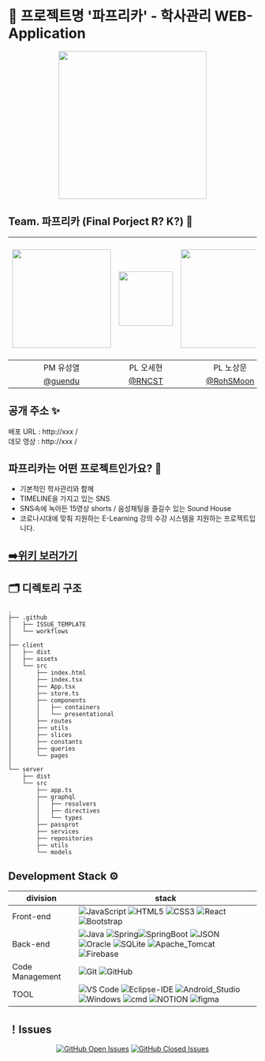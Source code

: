 <h1 title>👋 프로젝트명 '파프리카' - 학사관리 WEB-Application </h1>


<p align="center">
<img src="https://user-images.githubusercontent.com/76672259/120166994-2d5da100-c238-11eb-9871-bf15c8470cea.png" width=300>
</p>


</div>

## Team. 파프리카 (Final Porject R? K?) 🎲



|<img width=200 src="https://media.giphy.com/media/pOKrXLf9N5g76/giphy.gif"/>|<img src="https://media.giphy.com/media/2uxqZNcoAxujRtJ0ET/giphy.gif" height=110/>|<img src="https://media.giphy.com/media/905GG7MjDw61q/giphy.gif" width=200/>|<img src="https://media.giphy.com/media/ZErseTwcpamCiDlaHK/giphy.gif" width=110/>|<img src="https://media.giphy.com/media/2IGcITcJg09VK/giphy.gif" width=200px/>|<img src="https://media.giphy.com/media/UCprsZ3qxwzPa/giphy.gif" width=240/>|<img src="https://media.giphy.com/media/xT1XGzXhVgWRLN1Cco/giphy.gif" width=200/>|
|:-:|:-:|:-:|:-:|:-:|:-:|:-:|
|PM 유성열|PL 오세현|PL 노상문|CREW 장해리|CREW 최진규|CREW 강찬영|CREW 박정호|
| [@guendu](https://github.com/geundu) | [@RNCST](https://github.com/RNCST) | [@RohSMoon](https://github.com/RohSMoon)  | [@haeri1127](https://github.com/haeri1127)  | [@cjk3469](https://github.com/cjk3469) | [@kangchanyoung](https://github.com/KANGCHANYOUNG) | [@kappleword](https://github.com/kappleword)




## 공개 주소 ✨

배포 URL : http://xxx /<br>
데모 영상 : http://xxx / 


## 파프리카는 어떤 프로젝트인가요? 🐥
- 기본적인 학사관리와 함께 
- TIMELINE을 가지고 있는 SNS
- SNS속에 녹아든 15영상 shorts / 음성채팅을 즐길수 있는 Sound House
- 코로나시대에 맞춰 지원하는 E-Learning 강의 수강 시스템을 지원하는 프로젝트입니다.

## [➡️위키 보러가기 ](https://github.com/geundu/KOSMO80_FINAL/wiki)




## 🗂 디렉토리 구조

```text
.
├── .github
│   ├── ISSUE_TEMPLATE
│   └── workflows
│
├── client
│   ├── dist
│   ├── assets
│   └── src
│       ├── index.html
│       ├── index.tsx
│       ├── App.tsx
│       ├── store.ts
│       ├── components
│       │   ├── containers
│       │   └── presentational
│       ├── routes
│       ├── utils
│       ├── slices
│       ├── constants
│       ├── queries
│       └── pages
│
└── server
    ├── dist
    └── src
        ├── app.ts
        ├── graphql
        │   ├── resolvers
        │   ├── directives
        │   └── types
        ├── passprot
        ├── services
        ├── repositories
        ├── utils
        └── models
```

## Development Stack ⚙️

| division        | stack                             |
| --------------- | --------------------------------- |
| Front-end       | ![JavaScript](https://img.shields.io/badge/-JavaScript-%23F7DF1C?style=flat-square&logo=javascript&logoColor=000000&labelColor=%23F7DF1C&color=%23FFCE5A) ![HTML5](https://img.shields.io/badge/-HTML5-%23E44D27?style=flat-square&logo=html5&logoColor=ffffff) ![CSS3](https://img.shields.io/badge/-CSS3-%231572B6?style=flat-square&logo=css3) ![React](https://img.shields.io/badge/-React-61DAFB?style=flat-square&logo=react&logoColor=ffffff) ![Bootstrap](https://img.shields.io/badge/-Bootstrap-7952B3?style=flat-square&logo=Bootstrap&logoColor=ffffff) |
| Back-end        | ![Java](http://img.shields.io/badge/-Java-5B4638?style=flat-square&logo=java&logoColor=ffffff) ![Spring](http://img.shields.io/badge/-Spring-6DB33F?style=flat-square&logo=Spring&logoColor=ffffff)![SpringBoot](http://img.shields.io/badge/-SpringBoot-6DB33F?style=flat-square&logo=Spring-boot&logoColor=ffffff) ![JSON](https://img.shields.io/badge/-JSON-000000?style=flat-square&logo=JSON) ![Oracle](https://img.shields.io/badge/-Oracle-F80000?style=flat-square&logo=Oracle) ![SQLite](https://img.shields.io/badge/-Toad_For_Oracle-003B57?style=flat-square&logo=SQLite) ![Apache_Tomcat](https://img.shields.io/badge/-Apache_Tomcat-F8DC75?style=flat-square&logo=apache-tomcat&logoColor=181717) ![Firebase](https://img.shields.io/badge/-Firebase-FFCA28?style=flat-square&logo=Firebase&logoColor=181717)|
| Code Management | ![Git](https://img.shields.io/badge/-Git-%23F05032?style=flat-square&logo=git&logoColor=%23ffffff) ![GitHub](https://img.shields.io/badge/-GitHub-181717?style=flat-square&logo=github)|
| TOOL            | ![VS Code](http://img.shields.io/badge/-VS%20Code-007ACC?style=flat-square&logo=visual-studio-code&logoColor=ffffff) ![Eclipse-IDE](http://img.shields.io/badge/-Eclipse-2C2255?style=flat-square&logo=eclipse&logoColor=ffffff) ![Android_Studio](http://img.shields.io/badge/-AndroidStudio-3DDC84?style=flat-square&logo=android-studio&logoColor=ffffff)![Windows](http://img.shields.io/badge/-Windows-0078D6?style=flat-square&logo=windows&logoColor=ffffff) ![cmd](http://img.shields.io/badge/-cmder-5391FE?style=flat-square&logo=powershell&logoColor=ffffff) ![NOTION](https://img.shields.io/badge/-Notion-000000?style=flat-square&logo=Notion) ![figma](https://img.shields.io/badge/-Figma-F24E1E?style=flat-square&logo=Figma&logoColor=ffffff) |

## ！Issues

<div align="center">
  
[![GitHub Open Issues](https://img.shields.io/github/issues-raw/geundu/KOSMO80_FINAL?color=green)](https://github.com/geundu/KOSMO80_FINAL/issues)
[![GitHub Closed Issues](https://img.shields.io/github/issues-closed-raw/geundu/KOSMO80_FINAL?color=red)](https://github.com/geundu/KOSMO80_FINAL/issues)

